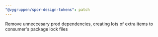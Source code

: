 ```yaml
---
"@vygruppen/spor-design-tokens": patch
---
```


Remove unneccesary prod dependencies, creating lots of extra items to consumer's package lock files
